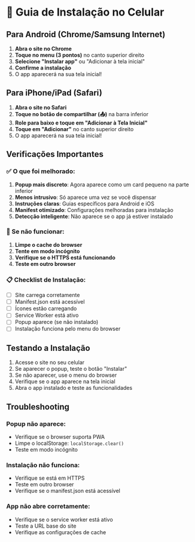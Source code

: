 # 📱 Guia de Instalação no Celular

## Para Android (Chrome/Samsung Internet)

1. **Abra o site no Chrome**
2. **Toque no menu (3 pontos)** no canto superior direito
3. **Selecione "Instalar app"** ou "Adicionar à tela inicial"
4. **Confirme a instalação**
5. O app aparecerá na sua tela inicial!

## Para iPhone/iPad (Safari)

1. **Abra o site no Safari**
2. **Toque no botão de compartilhar (📤)** na barra inferior
3. **Role para baixo e toque em "Adicionar à Tela Inicial"**
4. **Toque em "Adicionar"** no canto superior direito
5. O app aparecerá na sua tela inicial!

## Verificações Importantes

### ✅ O que foi melhorado:

1. **Popup mais discreto**: Agora aparece como um card pequeno na parte inferior
2. **Menos intrusivo**: Só aparece uma vez se você dispensar
3. **Instruções claras**: Guias específicos para Android e iOS
4. **Manifest otimizado**: Configurações melhoradas para instalação
5. **Detecção inteligente**: Não aparece se o app já estiver instalado

### 🔧 Se não funcionar:

1. **Limpe o cache do browser**
2. **Tente em modo incógnito**
3. **Verifique se o HTTPS está funcionando**
4. **Teste em outro browser**

### 📋 Checklist de Instalação:

- [ ] Site carrega corretamente
- [ ] Manifest.json está acessível
- [ ] Ícones estão carregando
- [ ] Service Worker está ativo
- [ ] Popup aparece (se não instalado)
- [ ] Instalação funciona pelo menu do browser

## Testando a Instalação

1. Acesse o site no seu celular
2. Se aparecer o popup, teste o botão "Instalar"
3. Se não aparecer, use o menu do browser
4. Verifique se o app aparece na tela inicial
5. Abra o app instalado e teste as funcionalidades

## Troubleshooting

### Popup não aparece:
- Verifique se o browser suporta PWA
- Limpe o localStorage: `localStorage.clear()`
- Teste em modo incógnito

### Instalação não funciona:
- Verifique se está em HTTPS
- Teste em outro browser
- Verifique se o manifest.json está acessível

### App não abre corretamente:
- Verifique se o service worker está ativo
- Teste a URL base do site
- Verifique as configurações de cache

